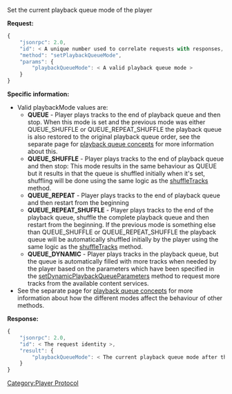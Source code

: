 Set the current playback queue mode of the player

**Request:**

``` javascript
{
    "jsonrpc": 2.0,
    "id": < A unique number used to correlate requests with responses, see JSON-RPC specification for more information >,
    "method": "setPlaybackQueueMode",
    "params": {
        "playbackQueueMode": < A valid playback queue mode >
    }
}
```

**Specific information:**

  - Valid playbackMode values are:
      - **QUEUE** - Player plays tracks to the end of playback queue and
        then stop. When this mode is set and the previous mode was
        either QUEUE_SHUFFLE or QUEUE_REPEAT_SHUFFLE the playback
        queue is also restored to the original playback queue order, see
        the separate page for [playback queue
        concepts](../Player_Protocol/Playback_queue_concepts "wikilink")
        for more information about this.
      - **QUEUE_SHUFFLE** - Player plays tracks to the end of playback
        queue and then stop: This mode results in the same behaviour as
        QUEUE but it results in that the queue is shuffled initially
        when it's set, shuffling will be done using the same logic as
        the
        [shuffleTracks](../Player_Protocol/shuffleTracks "wikilink")
        method.
      - **QUEUE_REPEAT** - Player plays tracks to the end of playback
        queue and then restart from the beginning
      - **QUEUE_REPEAT_SHUFFLE** - Player plays tracks to the end of
        the playback queue, shuffle the complete playback queue and then
        restart from the beginning. If the previous mode is something
        else than QUEUE_SHUFFLE or QUEUE_REPEAT_SHUFFLE the playback
        queue will be automatically shuffled initially by the player
        using the same logic as the
        [shuffleTracks](../Player_Protocol/shuffleTracks "wikilink")
        method.
      - **QUEUE_DYNAMIC** - Player plays tracks in the playback queue,
        but the queue is automatically filled with more tracks when
        needed by the player based on the parameters which have been
        specified in the
        [setDynamicPlaybackQueueParameters](../Player_Protocol/setDynamicPlaybackQueueParameters "wikilink")
        method to request more tracks from the available content
        services.
  - See the separate page for [playback queue
    concepts](../Player_Protocol/Playback_queue_concepts "wikilink")
    for more information about how the different modes affect the
    behaviour of other methods.

**Response:**

``` javascript
{
    "jsonrpc": 2.0,
    "id": < The request identity >,
    "result": {
        "playbackQueueMode": < The current playback queue mode after the operation >
    }
}
```

[Category:Player Protocol](Category:Player_Protocol "wikilink")
